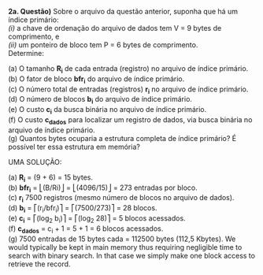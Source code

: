 **2a. Questão)** Sobre o arquivo da questão anterior, suponha que há um índice primário:<br>
_(i)_ a chave de ordenação do arquivo de dados tem V = 9 bytes de comprimento, e<br>
_(ii)_ um ponteiro de bloco tem P = 6 bytes de comprimento.<br>
Determine:

(a) O tamanho **R<sub>i</sub>** de cada entrada (registro) no arquivo de índice primário.<br>
(b) O fator de bloco **bfr<sub>i</sub>** do arquivo de índice primário.<br>
(c) O número total de entradas (registros) **r<sub>i</sub>** no arquivo de índice primário.<br>
(d) O número de blocos **b<sub>i</sub>** do arquivo de índice primário.<br>
(e) O custo **c<sub>i</sub>** da busca binária no arquivo de índice primário.<br>
(f) O custo **c<sub>dados</sub>** para localizar um registro de dados, via busca binária no arquivo de índice primário.<br>
(g) Quantos bytes ocuparia a estrutura completa de índice primário? É possível ter essa estrutura em memória? 

UMA SOLUÇÃO:

(a) **R<sub>i</sub>** = (9 + 6) = 15 bytes.<br>
(b) **bfr<sub>i</sub>** = ⎣(B/Ri)⎦ = ⎣(4096/15)⎦ = 273 entradas por bloco.<br>
(c) **r<sub>i</sub>** 7500 registros (mesmo número de blocos no arquivo de dados).<br>
(d) **b<sub>i</sub>** = ⎡(r<sub>i</sub>/bfr<sub>i</sub>)⎤ = ⎡(7500/273)⎤ = 28 blocos.<br>
(e) **c<sub>i</sub>** = ⎡(log<sub>2</sub> b<sub>i</sub>)⎤ = ⎡(log<sub>2</sub> 28)⎤ = 5 blocos acessados.<br>
(f) **c<sub>dados</sub>** = c<sub>i</sub> + 1 = 5 + 1 = 6 blocos acessados.<br>
(g) 7500 entradas de 15 bytes cada = 112500 bytes (112,5 Kbytes). We would typically be kept in main memory thus requiring negligible time to search with binary search. In that 
case we simply make one block access to retrieve the record.

